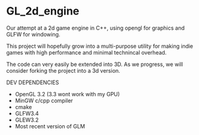 # GL_2d_engine
Our attempt at a 2d game engine in C++, using opengl for graphics and GLFW for windowing.

This project will hopefully grow into a multi-purpose utility for making indie games with high performance and minimal technincal overhead.

The code can very easily be extended into 3D. As we progress, we will consider forking the project into a 3d version. 

DEV DEPENDENCIES
- OpenGL 3.2 (3.3 wont work with my GPU)
- MinGW c/cpp compiler
- cmake
- GLFW3.4
- GLEW3.2
- Most recent version of GLM
